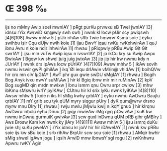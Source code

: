# Œ 398 ‰
---
ijs no mMny Awip soeI mwnIAY ] pRgt purKu prvwxu sB TweI jwnIAY ]3]
idnsu rYix AwrwiD sm@wly swh swh ] nwnk kI locw pUir scy pwiqswh
]4]6]108] Awsw mhlw 5 ] pUir rihAw sRb Twie hmwrw Ksmu soie ]
eyku swihbu isir Cqu dUjw nwih koie ]1] ijau BwvY iqau rwKu rwKxhwirAw
] quJ ibnu Avru n koie ndir inhwirAw ]1] rhwau ] pRiqpwly pRBu Awip
Git Git swrIAY ] ijsu min vuTw Awip iqsu n ivswrIAY ]2] jo ikCu kry
su Awip Awpx BwixAw ] Bgqw kw shweI juig juig jwixAw ]3] jip jip
hir kw nwmu kdy n JUrIAY ] nwnk drs ipAws locw pUrIAY ]4]7]109]
Awsw mhlw 5 ] ikAw sovih nwmu ivswir gwPl gihilAw ] ikqˆØI iequ
drIAwie vM\in@ vhidAw ]1] boihQVw hir crx mn ciV lµGIAY ] AwT
phr gux gwie swDU sMgIAY ]1] rhwau ] Bogih Bog Anyk ivxu nwvY suMi\Aw
] hir kI Bgiq ibnw mir mir ruMinAw ]2] kpV Bog sugMD qin mrdn
mwlxw ] ibnu ismrn qnu Cwru srpr cwlxw ]3] mhw ibKmu sMswru ivrlY
pyiKAw ] CUtnu hir kI srix lyKu nwnk lyiKAw ]4]8]110] Awsw mhlw
5 ] koie n iks hI sMig kwhy grbIAY ] eyku nwmu AwDwru Baujlu qrbIAY
]1] mY grIb scu tyk qUM myry siqgur pUry ] dyK qum@wrw drsno myrw mnu DIry
]1] rhwau ] rwju mwlu jMjwlu kwij n ikqY gnuo ] hir kIrqnu AwDwru
inhclu eyhu Dnuo ]2] jyqy mwieAw rMg qyq pCwivAw ] suK kw nwmu inDwnu
gurmuiK gwivAw ]3] scw guxI inDwnu qUM pRB gihr gMBIry ] Aws Brosw
Ksm kw nwnk ky jIAry ]4]9]111] Awsw mhlw 5 ] ijsu ismrq duKu
jwie shj suKu pweIAY ] rYix idnsu kr joiV hir hir iDAweIAY ]1]
nwnk kw pRBu soie ijs kw sBu koie ] srb rihAw BrpUir scw scu soie
]1] rhwau ] AMqir bwhir sMig shweI igAwn jogu ] iqsih ArwiD mnw
ibnwsY sgl rogu ]2] rwKnhwru Apwru rwKY Agin
####
